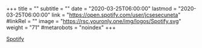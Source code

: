 +++
title = ""
subtitle = ""
date = "2020-03-25T06:00:00"
lastmod = "2020-03-25T06:00:00"
link = "https://open.spotify.com/user/jcsesecuneta"
#linkRel = ""
image = "https://rsc.youronly.one/img/logos/Spotify.svg"
weight = "71"
#metarobots = "noindex"
+++

<a href="https://open.spotify.com/user/jcsesecuneta" rel="me noopener external nofollow" referrerpolicy="strict-origin-when-cross-origin">Spotify</a>
